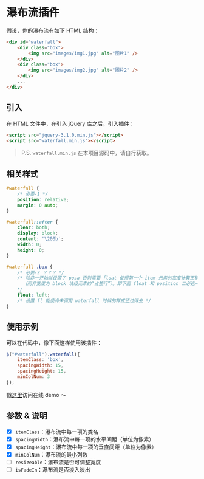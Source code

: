 # 瀑布流插件

假设，你的瀑布流有如下 HTML 结构：

```html
<div id="waterfall">
    <div class="box">
        <img src="images/img1.jpg" alt="图片1" />
    </div>
    <div class="box">
        <img src="images/img2.jpg" alt="图片2" />
    </div>
    ...
</div>
```

## 引入

在 HTML 文件中，在引入 jQuery 库之后，引入插件：

```html
<script src="jquery-3.1.0.min.js"></script>
<script src="waterfall.min.js"></script>
```

> P.S. `waterfall.min.js` 在本项目源码中，请自行获取。

## 相关样式

```css
#waterfall {
    /* 必要-1 */
    position: relative;
    margin: 0 auto;
}

#waterfall::after {
    clear: both;
    display: block;
    content: '\200b';
    width: 0;
    height: 0;
}

#waterfall .box {
    /* 必要-2 ？？？ */
    /* 除非一开始就设置了 posa 否则需要 float 使得第一个 item 元素的宽度计算正确
      （而非宽度为 block 块级元素的“占整行”）。即下面 float 和 position 二必选一。
    */
    float: left;
    /* 设置 fl 能使尚未调用 waterfall 时候的样式还过得去 */
}
```

## 使用示例

可以在代码中，像下面这样使用该插件：

```javascript
$("#waterfall").waterfall({
    itemClass: 'box',
    spacingWidth: 15,
    spacingHeight: 15,
    minColNum: 3
});
```

戳[这里]()访问在线 demo ～

## 参数 & 说明

* [x] `itemClass`：瀑布流中每一项的类名
* [x] `spacingWidth`：瀑布流中每一项的水平间距（单位为像素）
* [x] `spacingHeight`：瀑布流中每一项的垂直间距（单位为像素）
* [x] `minColNum`：瀑布流的最小列数
* [ ] `resizeable`：瀑布流是否可调整宽度
* [ ] `isFadeIn`：瀑布流是否淡入淡出